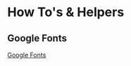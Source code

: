 # How To's & Helpers 
## Google Fonts 

[Google Fonts](https://fonts.google.com/?preview.text=Random%20Loot%20Generator&preview.text_type=custom)